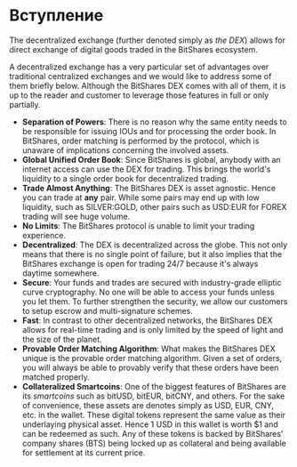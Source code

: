 # Вступление

The decentralized exchange (further denoted simply as *the DEX*) allows for direct exchange of digital goods traded in the BitShares ecosystem.

A decentralized exchange has a very particular set of advantages over traditional centralized exchanges and we would like to address some of them briefly below. Although the BitShares DEX comes with all of them, it is up to the reader and customer to leverage those features in full or only partially.

* **Separation of Powers**: There is no reason why the same entity needs to be responsible for issuing IOUs and for processing the order book. In BitShares, order matching is performed by the protocol, which is unaware of implications concerning the involved assets.
* **Global Unified Order Book**: Since BitShares is global, anybody with an internet access can use the DEX for trading. This brings the world's liquidity to a single order book for decentralized trading.
* **Trade Almost Anything**: The BitShares DEX is asset agnostic. Hence you can trade at **any** pair. While some pairs may end up with low liquidity, such as SILVER:GOLD, other pairs such as USD:EUR for FOREX trading will see huge volume.
* **No Limits**: The BitShares protocol is unable to limit your trading experience.
* **Decentralized**: The DEX is decentralized across the globe. This not only means that there is no single point of failure, but it also implies that the BitShares exchange is open for trading 24/7 because it's always daytime somewhere.
* **Secure**: Your funds and trades are secured with industry-grade elliptic curve cryptography. No one will be able to access your funds unless you let them. To further strengthen the security, we allow our customers to setup escrow and multi-signature schemes.
* **Fast**: In contrast to other decentralized networks, the BitShares DEX allows for real-time trading and is only limited by the speed of light and the size of the planet.
* **Provable Order Matching Algorithm**: What makes the BitShares DEX unique is the provable order matching algorithm. Given a set of orders, you will always be able to provably verify that these orders have been matched properly.
* **Collateralized Smartcoins**: One of the biggest features of BitShares are its *smartcoins* such as bitUSD, bitEUR, bitCNY, and others. For the sake of convenience, these assets are denotes simply as USD, EUR, CNY, etc. in the wallet. These digital tokens represent the same value as their underlaying physical asset. Hence 1 USD in this wallet is worth $1 and can be redeemed as such. Any of these tokens is backed by BitShares' company shares (BTS) being locked up as collateral and being available for settlement at its current price.